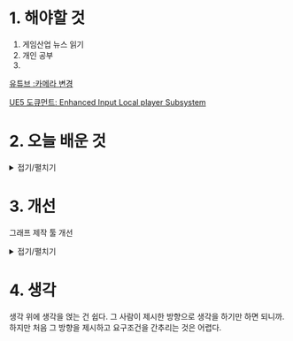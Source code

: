 
# 1. 해야할 것

1. 게임산업 뉴스 읽기 
2. 개인 공부  
3. 

[유튜브 :카메라 변경](https://youtu.be/-78KDZQbnes?feature=shared)

[UE5 도큐먼트: Enhanced Input Local player Subsystem](https://dev.epicgames.com/documentation/ko-kr/unreal-engine/enhanced-input-in-unreal-engine)

# 2. 오늘 배운 것

<details>
<summary>접기/펼치기</summary>

## BP_ChangeCamera
<img width="1086" height="812" alt="image" src="https://github.com/user-attachments/assets/e2f65980-321b-47df-97d5-2931304d6039" />

<img width="1322" height="783" alt="image" src="https://github.com/user-attachments/assets/52c9164d-bf69-49da-9e8d-f35b47c08243" />

<img width="642" height="292" alt="image" src="https://github.com/user-attachments/assets/c39dd4e9-4f46-4155-a5f7-92cd4a2a60d9" />


</details>




# 3. 개선

그래프 제작 툴 개선
<details>
<summary>접기/펼치기</summary>





`.exe` 파일로 만드는 방법은 아래 순서대로 따라하시면 됩니다.

---

### ✅ 1. `pyinstaller` 설치

아래 명령어를 **명령 프롬프트(cmd)** 또는 **터미널**에 입력합니다:

```bash
pip install pyinstaller
```

설치가 성공하면 다음으로 넘어갑니다.

---

### ✅ 2. `.py` 또는 `.pyw` 파일 준비

예를 들어 파일 이름이 `tension.pyw` 라면, 이 파일이 있는 폴더로 이동해야 합니다.

---

### ✅ 3. pyinstaller 명령 실행

파일이 있는 경로로 **명령어 프롬프트(cmd)** 를 열고 아래 명령어 입력:

```bash
pyinstaller --noconsole --onefile tension.pyw
```

* `--noconsole`: 실행 시 콘솔 창 안 뜨게 함
* `--onefile`: 단일 `.exe` 파일로 만듦

---

### ✅ 4. `.exe` 파일 위치

명령어 실행이 끝나면 아래 폴더에 `.exe`가 생성됩니다:

```
dist/tension.exe
```

`dist` 폴더 안에 생긴 `.exe` 파일을 실행하면 됩니다.

---

### 🔧 팁: 파일 경로 이동 방법

예: `D:\download\tension.pyw` 에 있다면 아래처럼 입력:

```bash
cd D:\download
pyinstaller --noconsole --onefile tension.pyw
```



</details>



# 4. 생각
생각 위에 생각을 얹는 건 쉽다. 그 사람이 제시한 방향으로 생각을 하기만 하면 되니까.\
하지만 처음 그 방향을 제시하고 요구조건을 간추리는 것은 어렵다.



